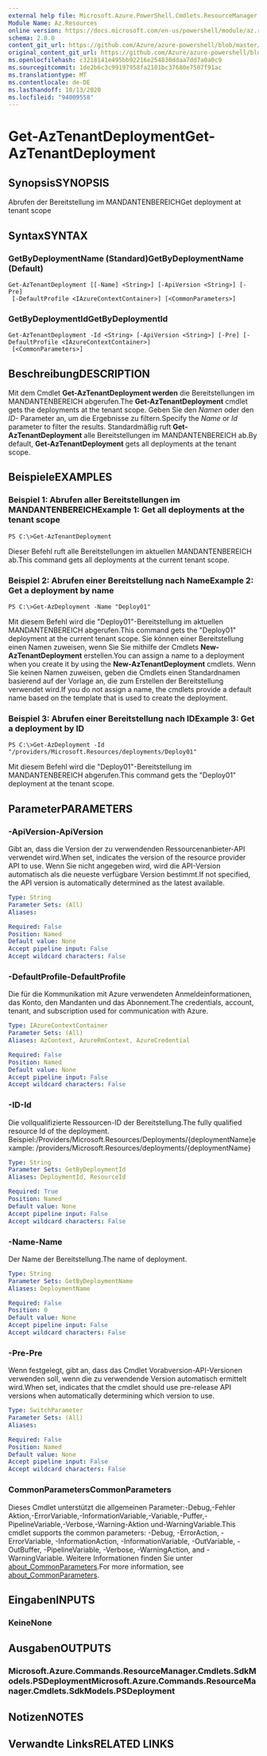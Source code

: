 ```yaml
---
external help file: Microsoft.Azure.PowerShell.Cmdlets.ResourceManager.dll-Help.xml
Module Name: Az.Resources
online version: https://docs.microsoft.com/en-us/powershell/module/az.resources/get-aztenantdeployment
schema: 2.0.0
content_git_url: https://github.com/Azure/azure-powershell/blob/master/src/Resources/Resources/help/Get-AzTenantDeployment.md
original_content_git_url: https://github.com/Azure/azure-powershell/blob/master/src/Resources/Resources/help/Get-AzTenantDeployment.md
ms.openlocfilehash: c3218141e495bb92216e254830ddaa7dd7a0a0c9
ms.sourcegitcommit: 1de2b6c3c99197958fa2101bc37680e7507f91ac
ms.translationtype: MT
ms.contentlocale: de-DE
ms.lasthandoff: 10/13/2020
ms.locfileid: "94009558"
---
```

# <span data-ttu-id="e9543-101">Get-AzTenantDeployment</span><span class="sxs-lookup"><span data-stu-id="e9543-101">Get-AzTenantDeployment</span></span>

## <span data-ttu-id="e9543-102">Synopsis</span><span class="sxs-lookup"><span data-stu-id="e9543-102">SYNOPSIS</span></span>
<span data-ttu-id="e9543-103">Abrufen der Bereitstellung im MANDANTENBEREICH</span><span class="sxs-lookup"><span data-stu-id="e9543-103">Get deployment at tenant scope</span></span>

## <span data-ttu-id="e9543-104">Syntax</span><span class="sxs-lookup"><span data-stu-id="e9543-104">SYNTAX</span></span>

### <span data-ttu-id="e9543-105">GetByDeploymentName (Standard)</span><span class="sxs-lookup"><span data-stu-id="e9543-105">GetByDeploymentName (Default)</span></span>
```
Get-AzTenantDeployment [[-Name] <String>] [-ApiVersion <String>] [-Pre]
 [-DefaultProfile <IAzureContextContainer>] [<CommonParameters>]
```

### <span data-ttu-id="e9543-106">GetByDeploymentId</span><span class="sxs-lookup"><span data-stu-id="e9543-106">GetByDeploymentId</span></span>
```
Get-AzTenantDeployment -Id <String> [-ApiVersion <String>] [-Pre] [-DefaultProfile <IAzureContextContainer>]
 [<CommonParameters>]
```

## <span data-ttu-id="e9543-107">Beschreibung</span><span class="sxs-lookup"><span data-stu-id="e9543-107">DESCRIPTION</span></span>
<span data-ttu-id="e9543-108">Mit dem Cmdlet **Get-AzTenantDeployment werden** die Bereitstellungen im MANDANTENBEREICH abgerufen.</span><span class="sxs-lookup"><span data-stu-id="e9543-108">The **Get-AzTenantDeployment** cmdlet gets the deployments at the tenant scope.</span></span>
<span data-ttu-id="e9543-109">Geben Sie den *Namen* oder den *ID-* Parameter an, um die Ergebnisse zu filtern.</span><span class="sxs-lookup"><span data-stu-id="e9543-109">Specify the *Name* or *Id* parameter to filter the results.</span></span>
<span data-ttu-id="e9543-110">Standardmäßig ruft **Get-AzTenantDeployment** alle Bereitstellungen im MANDANTENBEREICH ab.</span><span class="sxs-lookup"><span data-stu-id="e9543-110">By default, **Get-AzTenantDeployment** gets all deployments at the tenant scope.</span></span>

## <span data-ttu-id="e9543-111">Beispiele</span><span class="sxs-lookup"><span data-stu-id="e9543-111">EXAMPLES</span></span>

### <span data-ttu-id="e9543-112">Beispiel 1: Abrufen aller Bereitstellungen im MANDANTENBEREICH</span><span class="sxs-lookup"><span data-stu-id="e9543-112">Example 1: Get all deployments at the tenant scope</span></span>
```
PS C:\>Get-AzTenantDeployment
```

<span data-ttu-id="e9543-113">Dieser Befehl ruft alle Bereitstellungen im aktuellen MANDANTENBEREICH ab.</span><span class="sxs-lookup"><span data-stu-id="e9543-113">This command gets all deployments at the current tenant scope.</span></span>

### <span data-ttu-id="e9543-114">Beispiel 2: Abrufen einer Bereitstellung nach Name</span><span class="sxs-lookup"><span data-stu-id="e9543-114">Example 2: Get a deployment by name</span></span>
```
PS C:\>Get-AzDeployment -Name "Deploy01"
```

<span data-ttu-id="e9543-115">Mit diesem Befehl wird die "Deploy01"-Bereitstellung im aktuellen MANDANTENBEREICH abgerufen.</span><span class="sxs-lookup"><span data-stu-id="e9543-115">This command gets the "Deploy01" deployment at the current tenant scope.</span></span>
<span data-ttu-id="e9543-116">Sie können einer Bereitstellung einen Namen zuweisen, wenn Sie Sie mithilfe der Cmdlets **New-AzTenantDeployment** erstellen.</span><span class="sxs-lookup"><span data-stu-id="e9543-116">You can assign a name to a deployment when you create it by using the **New-AzTenantDeployment** cmdlets.</span></span>
<span data-ttu-id="e9543-117">Wenn Sie keinen Namen zuweisen, geben die Cmdlets einen Standardnamen basierend auf der Vorlage an, die zum Erstellen der Bereitstellung verwendet wird.</span><span class="sxs-lookup"><span data-stu-id="e9543-117">If you do not assign a name, the cmdlets provide a default name based on the template that is used to create the deployment.</span></span>

### <span data-ttu-id="e9543-118">Beispiel 3: Abrufen einer Bereitstellung nach ID</span><span class="sxs-lookup"><span data-stu-id="e9543-118">Example 3: Get a deployment by ID</span></span>
```
PS C:\>Get-AzDeployment -Id "/providers/Microsoft.Resources/deployments/Deploy01"
```

<span data-ttu-id="e9543-119">Mit diesem Befehl wird die "Deploy01"-Bereitstellung im MANDANTENBEREICH abgerufen.</span><span class="sxs-lookup"><span data-stu-id="e9543-119">This command gets the "Deploy01" deployment at the tenant scope.</span></span>

## <span data-ttu-id="e9543-120">Parameter</span><span class="sxs-lookup"><span data-stu-id="e9543-120">PARAMETERS</span></span>

### <span data-ttu-id="e9543-121">-ApiVersion</span><span class="sxs-lookup"><span data-stu-id="e9543-121">-ApiVersion</span></span>
<span data-ttu-id="e9543-122">Gibt an, dass die Version der zu verwendenden Ressourcenanbieter-API verwendet wird.</span><span class="sxs-lookup"><span data-stu-id="e9543-122">When set, indicates the version of the resource provider API to use.</span></span>
<span data-ttu-id="e9543-123">Wenn Sie nicht angegeben wird, wird die API-Version automatisch als die neueste verfügbare Version bestimmt.</span><span class="sxs-lookup"><span data-stu-id="e9543-123">If not specified, the API version is automatically determined as the latest available.</span></span>

```yaml
Type: String
Parameter Sets: (All)
Aliases:

Required: False
Position: Named
Default value: None
Accept pipeline input: False
Accept wildcard characters: False
```

### <span data-ttu-id="e9543-124">-DefaultProfile</span><span class="sxs-lookup"><span data-stu-id="e9543-124">-DefaultProfile</span></span>
<span data-ttu-id="e9543-125">Die für die Kommunikation mit Azure verwendeten Anmeldeinformationen, das Konto, den Mandanten und das Abonnement.</span><span class="sxs-lookup"><span data-stu-id="e9543-125">The credentials, account, tenant, and subscription used for communication with Azure.</span></span>

```yaml
Type: IAzureContextContainer
Parameter Sets: (All)
Aliases: AzContext, AzureRmContext, AzureCredential

Required: False
Position: Named
Default value: None
Accept pipeline input: False
Accept wildcard characters: False
```

### <span data-ttu-id="e9543-126">-ID</span><span class="sxs-lookup"><span data-stu-id="e9543-126">-Id</span></span>
<span data-ttu-id="e9543-127">Die vollqualifizierte Ressourcen-ID der Bereitstellung.</span><span class="sxs-lookup"><span data-stu-id="e9543-127">The fully qualified resource Id of the deployment.</span></span>
<span data-ttu-id="e9543-128">Beispiel:/Providers/Microsoft.Resources/Deployments/{deploymentName}</span><span class="sxs-lookup"><span data-stu-id="e9543-128">example: /providers/Microsoft.Resources/deployments/{deploymentName}</span></span>

```yaml
Type: String
Parameter Sets: GetByDeploymentId
Aliases: DeploymentId, ResourceId

Required: True
Position: Named
Default value: None
Accept pipeline input: False
Accept wildcard characters: False
```

### <span data-ttu-id="e9543-129">-Name</span><span class="sxs-lookup"><span data-stu-id="e9543-129">-Name</span></span>
<span data-ttu-id="e9543-130">Der Name der Bereitstellung.</span><span class="sxs-lookup"><span data-stu-id="e9543-130">The name of deployment.</span></span>

```yaml
Type: String
Parameter Sets: GetByDeploymentName
Aliases: DeploymentName

Required: False
Position: 0
Default value: None
Accept pipeline input: False
Accept wildcard characters: False
```

### <span data-ttu-id="e9543-131">-Pre</span><span class="sxs-lookup"><span data-stu-id="e9543-131">-Pre</span></span>
<span data-ttu-id="e9543-132">Wenn festgelegt, gibt an, dass das Cmdlet Vorabversion-API-Versionen verwenden soll, wenn die zu verwendende Version automatisch ermittelt wird.</span><span class="sxs-lookup"><span data-stu-id="e9543-132">When set, indicates that the cmdlet should use pre-release API versions when automatically determining which version to use.</span></span>

```yaml
Type: SwitchParameter
Parameter Sets: (All)
Aliases:

Required: False
Position: Named
Default value: None
Accept pipeline input: False
Accept wildcard characters: False
```

### <span data-ttu-id="e9543-133">CommonParameters</span><span class="sxs-lookup"><span data-stu-id="e9543-133">CommonParameters</span></span>
<span data-ttu-id="e9543-134">Dieses Cmdlet unterstützt die allgemeinen Parameter:-Debug,-Fehler Aktion,-ErrorVariable,-InformationVariable,-Variable,-Puffer,-PipelineVariable,-Verbose,-Warning-Aktion und-WarningVariable.</span><span class="sxs-lookup"><span data-stu-id="e9543-134">This cmdlet supports the common parameters: -Debug, -ErrorAction, -ErrorVariable, -InformationAction, -InformationVariable, -OutVariable, -OutBuffer, -PipelineVariable, -Verbose, -WarningAction, and -WarningVariable.</span></span> <span data-ttu-id="e9543-135">Weitere Informationen finden Sie unter [about_CommonParameters](http://go.microsoft.com/fwlink/?LinkID=113216).</span><span class="sxs-lookup"><span data-stu-id="e9543-135">For more information, see [about_CommonParameters](http://go.microsoft.com/fwlink/?LinkID=113216).</span></span>

## <span data-ttu-id="e9543-136">Eingaben</span><span class="sxs-lookup"><span data-stu-id="e9543-136">INPUTS</span></span>

### <span data-ttu-id="e9543-137">Keine</span><span class="sxs-lookup"><span data-stu-id="e9543-137">None</span></span>

## <span data-ttu-id="e9543-138">Ausgaben</span><span class="sxs-lookup"><span data-stu-id="e9543-138">OUTPUTS</span></span>

### <span data-ttu-id="e9543-139">Microsoft.Azure.Commands.ResourceManager.Cmdlets.SdkModels.PSDeployment</span><span class="sxs-lookup"><span data-stu-id="e9543-139">Microsoft.Azure.Commands.ResourceManager.Cmdlets.SdkModels.PSDeployment</span></span>

## <span data-ttu-id="e9543-140">Notizen</span><span class="sxs-lookup"><span data-stu-id="e9543-140">NOTES</span></span>

## <span data-ttu-id="e9543-141">Verwandte Links</span><span class="sxs-lookup"><span data-stu-id="e9543-141">RELATED LINKS</span></span>
